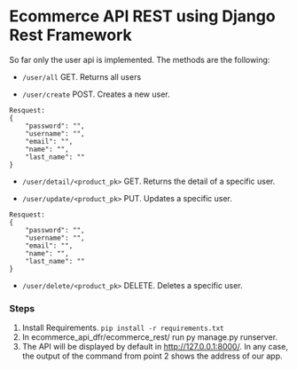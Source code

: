 # Ecommerce API REST using Django Rest Framework

So far only the user api is implemented. The methods are the following:

- `/user/all` GET. Returns all users

- `/user/create` POST. Creates a new user.

```
Resquest:
{
    "password": "",
    "username": "",
    "email": "",
    "name": "",
    "last_name": ""
}
```

- `/user/detail/<product_pk>` GET. Returns the detail of a specific user.

- `/user/update/<product_pk>` PUT. Updates a specific user.

```
Resquest:
{
    "password": "",
    "username": "",
    "email": "",
    "name": "",
    "last_name": ""
}
```

- `/user/delete/<product_pk>` DELETE. Deletes a specific user.

### Steps
1. Install Requirements.
`pip install -r requirements.txt`
2. In ecommerce_api_dfr/ecommerce_rest/ run py manage.py runserver.
3. The API will be displayed by default in http://127.0.0.1:8000/. In any case, the output of the command from point 2 shows the address of our app.